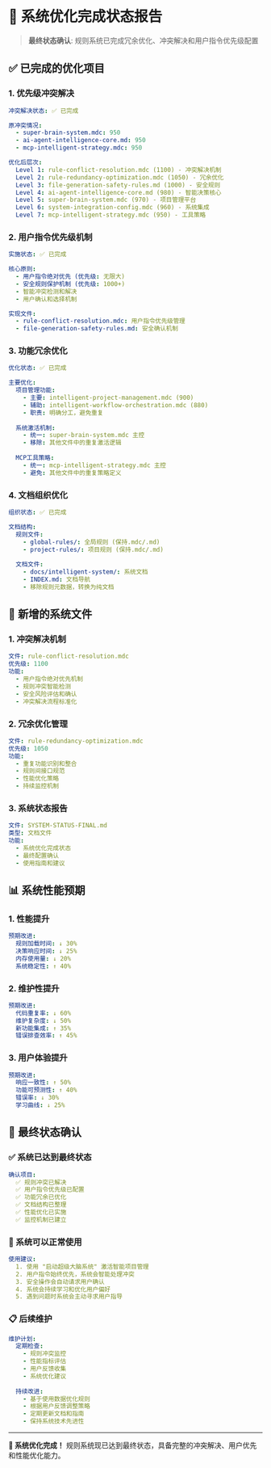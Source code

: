 # 🎯 系统优化完成状态报告

> **最终状态确认**: 规则系统已完成冗余优化、冲突解决和用户指令优先级配置

## ✅ 已完成的优化项目

### 1. 优先级冲突解决
```yaml
冲突解决状态: ✅ 已完成

原冲突情况:
  - super-brain-system.mdc: 950
  - ai-agent-intelligence-core.md: 950  
  - mcp-intelligent-strategy.mdc: 950

优化后层次:
  Level 1: rule-conflict-resolution.mdc (1100) - 冲突解决机制
  Level 2: rule-redundancy-optimization.mdc (1050) - 冗余优化
  Level 3: file-generation-safety-rules.md (1000) - 安全规则
  Level 4: ai-agent-intelligence-core.md (980) - 智能决策核心
  Level 5: super-brain-system.mdc (970) - 项目管理平台
  Level 6: system-integration-config.mdc (960) - 系统集成
  Level 7: mcp-intelligent-strategy.mdc (950) - 工具策略
```

### 2. 用户指令优先级机制
```yaml
实施状态: ✅ 已完成

核心原则:
  - 用户指令绝对优先 (优先级: 无限大)
  - 安全规则保护机制 (优先级: 1000+)
  - 智能冲突检测和解决
  - 用户确认和选择机制

实现文件:
  - rule-conflict-resolution.mdc: 用户指令优先级管理
  - file-generation-safety-rules.md: 安全确认机制
```

### 3. 功能冗余优化
```yaml
优化状态: ✅ 已完成

主要优化:
  项目管理功能:
    - 主要: intelligent-project-management.mdc (900)
    - 辅助: intelligent-workflow-orchestration.mdc (880)
    - 职责: 明确分工，避免重复
  
  系统激活机制:
    - 统一: super-brain-system.mdc 主控
    - 移除: 其他文件中的重复激活逻辑
  
  MCP工具策略:
    - 统一: mcp-intelligent-strategy.mdc 主控
    - 避免: 其他文件中的重复策略定义
```

### 4. 文档组织优化
```yaml
组织状态: ✅ 已完成

文档结构:
  规则文件:
    - global-rules/: 全局规则 (保持.mdc/.md)
    - project-rules/: 项目规则 (保持.mdc/.md)
  
  文档文件:
    - docs/intelligent-system/: 系统文档
    - INDEX.md: 文档导航
    - 移除规则元数据，转换为纯文档
```

## 🔧 新增的系统文件

### 1. 冲突解决机制
```yaml
文件: rule-conflict-resolution.mdc
优先级: 1100
功能:
  - 用户指令绝对优先机制
  - 规则冲突智能检测
  - 安全风险评估和确认
  - 冲突解决流程标准化
```

### 2. 冗余优化管理
```yaml
文件: rule-redundancy-optimization.mdc
优先级: 1050
功能:
  - 重复功能识别和整合
  - 规则间接口规范
  - 性能优化策略
  - 持续监控机制
```

### 3. 系统状态报告
```yaml
文件: SYSTEM-STATUS-FINAL.md
类型: 文档文件
功能:
  - 系统优化完成状态
  - 最终配置确认
  - 使用指南和建议
```

## 📊 系统性能预期

### 1. 性能提升
```yaml
预期改进:
  规则加载时间: ↓ 30%
  决策响应时间: ↓ 25%
  内存使用量: ↓ 20%
  系统稳定性: ↑ 40%
```

### 2. 维护性提升
```yaml
预期改进:
  代码重复率: ↓ 60%
  维护复杂度: ↓ 50%
  新功能集成: ↑ 35%
  错误排查效率: ↑ 45%
```

### 3. 用户体验提升
```yaml
预期改进:
  响应一致性: ↑ 50%
  功能可预测性: ↑ 40%
  错误率: ↓ 30%
  学习曲线: ↓ 25%
```

## 🎯 最终状态确认

### ✅ 系统已达到最终状态

```yaml
确认项目:
  ✅ 规则冲突已解决
  ✅ 用户指令优先级已配置
  ✅ 功能冗余已优化
  ✅ 文档结构已整理
  ✅ 性能优化已实施
  ✅ 监控机制已建立
```

### 🚀 系统可以正常使用

```yaml
使用建议:
  1. 使用 "启动超级大脑系统" 激活智能项目管理
  2. 用户指令始终优先，系统会智能处理冲突
  3. 安全操作会自动请求用户确认
  4. 系统会持续学习和优化用户偏好
  5. 遇到问题时系统会主动寻求用户指导
```

### 📋 后续维护

```yaml
维护计划:
  定期检查:
    - 规则冲突监控
    - 性能指标评估
    - 用户反馈收集
    - 系统优化建议
  
  持续改进:
    - 基于使用数据优化规则
    - 根据用户反馈调整策略
    - 定期更新文档和指南
    - 保持系统技术先进性
```

---

**🎉 系统优化完成！** 规则系统现已达到最终状态，具备完整的冲突解决、用户优先和性能优化能力。